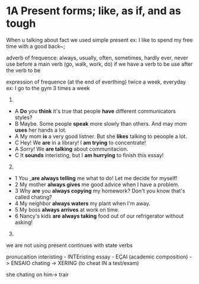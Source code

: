 # 1A Present forms; like, as if, and  as tough

When u talking about fact we used simple present
ex: I like to spend my free time with a good back~;

adverb of frequence:
always, usually, often, sometimes, hardly ever, never
use before a main verb (go, walk, work, do)
if we have a verb to be use after the verb to be

expression of frequence (at the end of everthing)
twice a week, everyday
ex: I go to the gym 3 times a week

1. 
* A __Do__ you __think__ it's true that people __have__ different communicators styles?
* B Maybe. Some people __speak__ more slowly than others. And may mom __uses__ her hands a lot.
* A My mom __is__ a very good listner. But she __likes__ talking to peoople a lot.
* C Hey! We __are__ in a library! I __am trying__ to concentrate!
* A Sorry! We __are talking__ about communitacion.
* C It __sounds__ interisting, but I __am hurrying__ to finish this essay!

2. 

* 1 You ___are always telling__ me what to do! Let me decide for myself!
* 2 My mother __always gives__ me good advice when I have a problem.
* 3 Why __are__ you __always copying__ my homework? Don't you know that's called chating?
* 4 My neighbor __always waters__ my plant when I'm away.
* 5 My boss __always arrives__ at work on time.
* 6 Nancy's kids __are always taking__ food out of our refrigerator without asking!

3.



we are not using present continues with state verbs

pronucaition
interisting - INTEristing
essay - EÇAI (academic composition) -> ENSAIO
chating -> XERING (to cheat IN a test/exam)



she chating on him->  trair

